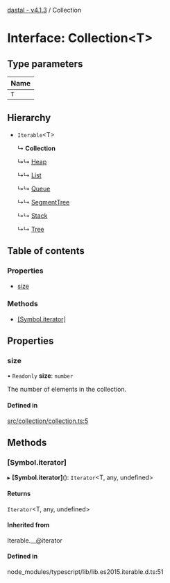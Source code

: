 [dastal - v4.1.3](../README.md) / Collection

# Interface: Collection<T\>

## Type parameters

| Name |
| :------ |
| `T` |

## Hierarchy

- `Iterable`<T\>

  ↳ **Collection**

  ↳↳ [Heap](heap.md)

  ↳↳ [List](list.md)

  ↳↳ [Queue](queue.md)

  ↳↳ [SegmentTree](segmenttree.md)

  ↳↳ [Stack](stack.md)

  ↳↳ [Tree](tree.md)

## Table of contents

### Properties

- [size](collection.md#size)

### Methods

- [[Symbol.iterator]](collection.md#[symbol.iterator])

## Properties

### size

• `Readonly` **size**: `number`

The number of elements in the collection.

#### Defined in

[src/collection/collection.ts:5](https://github.com/havelessbemore/dastal/blob/5081892/src/collection/collection.ts#L5)

## Methods

### [Symbol.iterator]

▸ **[Symbol.iterator]**(): `Iterator`<T, any, undefined\>

#### Returns

`Iterator`<T, any, undefined\>

#### Inherited from

Iterable.\_\_@iterator

#### Defined in

node_modules/typescript/lib/lib.es2015.iterable.d.ts:51
